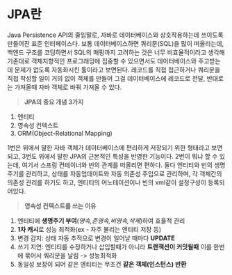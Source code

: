 # JPA란
Java Persistence API의 줄임말로, 자바로 데이터베이스와 상호작용하는데 쓰이도록 만들어진 표준 인터페이스다. 보통 데이터베이스하면 쿼리문(SQL)을 많이 떠올리는데, 백엔드 구조를 코딩하면서 SQL의 매핑까지 고려하는 것은 너무 비효율적이라고 생각해 기존대로 객체지향적인 프로그래밍에 집중할 수 있으면서도 데이터베이스와 주고받는데 문제가 없도록 자동화시킨 툴이라고 보면된다. 레코드를 직접 접근하거나 쿼리문을 직접 작성할 일이 거의 없이 객체를 만들어 그걸 데이터베이스에 레코드로 전달, 반대로는 가져올때 자바 객체로 바꿔 가져올 수 있다.
>**JPA의 중요 개념 3가지**
1. 엔티티
2. 영속성 컨텍스트
3. ORM(Object-Relational Mapping)

1번은 위에서 말한 자바 객체가 데이터베이스에 편리하게 저장되기 위한 형태라고 보면되고, 3번도 위에서 말한 JPA의 근본적인 특성을 반영한 기능이다.
2번이 뭐냐 할 수 있는데, 여기서 스프링 컨테이너와 빈의 관계를 떠올리면 편하다.
둘다 엔티티와 빈의 생명주기를 관리하고, 상태를 자동업데이트와 자동 의존성 주입으로 관리하며, 각 객체간의 의존성 관리를 하기도 하고, 엔티티의 어노테이션이나 빈의 xml같이 설정구성이 등록되어있다.
>**영속성 컨텍스트를 쓰는 이유**
1. 엔티티에 **생명주기 부여**(_영속,준영속,비영속,삭제_)하여 효율적 관리
2. **1차 캐시**로 성능 최적화(ex - 자주 불리는 엔티티 저장 등)
3. 변경 감지: 상태 자동 추적으로 변경이 일어날 때마다 **UPDATE**
4. 쓰기 지연: 엔티티를 수정하거나 삽입할때가 아니라 **트랜잭션이 커밋될때** 이를 한번에 묶어서 쿼리문을 날림 -> 성능최적화
5. 동일성 보장이 되어 같은 엔티티는 무조건 **같은 객체(인스턴스) 반환**